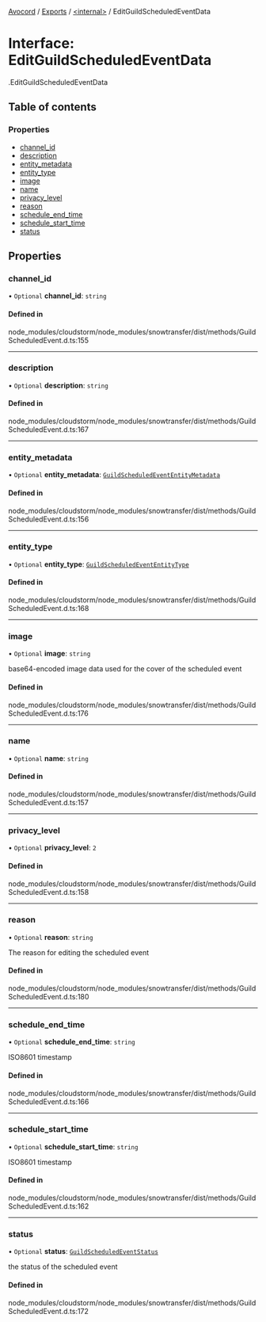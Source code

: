 [Avocord](../README.md) / [Exports](../modules.md) / [<internal\>](../modules/internal_.md) / EditGuildScheduledEventData

# Interface: EditGuildScheduledEventData

[<internal>](../modules/internal_.md).EditGuildScheduledEventData

## Table of contents

### Properties

- [channel\_id](internal_.EditGuildScheduledEventData.md#channel_id)
- [description](internal_.EditGuildScheduledEventData.md#description)
- [entity\_metadata](internal_.EditGuildScheduledEventData.md#entity_metadata)
- [entity\_type](internal_.EditGuildScheduledEventData.md#entity_type)
- [image](internal_.EditGuildScheduledEventData.md#image)
- [name](internal_.EditGuildScheduledEventData.md#name)
- [privacy\_level](internal_.EditGuildScheduledEventData.md#privacy_level)
- [reason](internal_.EditGuildScheduledEventData.md#reason)
- [schedule\_end\_time](internal_.EditGuildScheduledEventData.md#schedule_end_time)
- [schedule\_start\_time](internal_.EditGuildScheduledEventData.md#schedule_start_time)
- [status](internal_.EditGuildScheduledEventData.md#status)

## Properties

### channel\_id

• `Optional` **channel\_id**: `string`

#### Defined in

node_modules/cloudstorm/node_modules/snowtransfer/dist/methods/GuildScheduledEvent.d.ts:155

___

### description

• `Optional` **description**: `string`

#### Defined in

node_modules/cloudstorm/node_modules/snowtransfer/dist/methods/GuildScheduledEvent.d.ts:167

___

### entity\_metadata

• `Optional` **entity\_metadata**: [`GuildScheduledEventEntityMetadata`](../modules/internal_.__home_runner_work_disonejs_disonejs_node_modules_discord_typings_Resources_GuildScheduledEvent_.md#guildscheduledevententitymetadata)

#### Defined in

node_modules/cloudstorm/node_modules/snowtransfer/dist/methods/GuildScheduledEvent.d.ts:156

___

### entity\_type

• `Optional` **entity\_type**: [`GuildScheduledEventEntityType`](../modules/internal_.__home_runner_work_disonejs_disonejs_node_modules_discord_typings_Resources_GuildScheduledEvent_.md#guildscheduledevententitytype)

#### Defined in

node_modules/cloudstorm/node_modules/snowtransfer/dist/methods/GuildScheduledEvent.d.ts:168

___

### image

• `Optional` **image**: `string`

base64-encoded image data used for the cover of the scheduled event

#### Defined in

node_modules/cloudstorm/node_modules/snowtransfer/dist/methods/GuildScheduledEvent.d.ts:176

___

### name

• `Optional` **name**: `string`

#### Defined in

node_modules/cloudstorm/node_modules/snowtransfer/dist/methods/GuildScheduledEvent.d.ts:157

___

### privacy\_level

• `Optional` **privacy\_level**: ``2``

#### Defined in

node_modules/cloudstorm/node_modules/snowtransfer/dist/methods/GuildScheduledEvent.d.ts:158

___

### reason

• `Optional` **reason**: `string`

The reason for editing the scheduled event

#### Defined in

node_modules/cloudstorm/node_modules/snowtransfer/dist/methods/GuildScheduledEvent.d.ts:180

___

### schedule\_end\_time

• `Optional` **schedule\_end\_time**: `string`

ISO8601 timestamp

#### Defined in

node_modules/cloudstorm/node_modules/snowtransfer/dist/methods/GuildScheduledEvent.d.ts:166

___

### schedule\_start\_time

• `Optional` **schedule\_start\_time**: `string`

ISO8601 timestamp

#### Defined in

node_modules/cloudstorm/node_modules/snowtransfer/dist/methods/GuildScheduledEvent.d.ts:162

___

### status

• `Optional` **status**: [`GuildScheduledEventStatus`](../modules/internal_.__home_runner_work_disonejs_disonejs_node_modules_discord_typings_Resources_GuildScheduledEvent_.md#guildscheduledeventstatus)

the status of the scheduled event

#### Defined in

node_modules/cloudstorm/node_modules/snowtransfer/dist/methods/GuildScheduledEvent.d.ts:172

